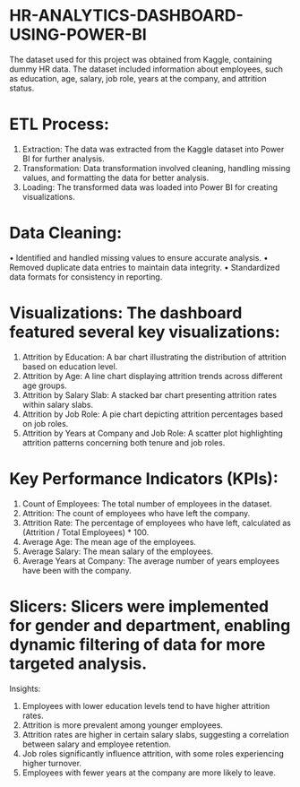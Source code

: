 # HR-ANALYTICS-DASHBOARD-USING-POWER-BI

The dataset used for this project was obtained from Kaggle, containing dummy HR data. The dataset included information about employees, such as education, age, salary, job role, years at the company, and attrition status.

# ETL Process:
1.	Extraction: The data was extracted from the Kaggle dataset into Power BI for further analysis.
2.	Transformation: Data transformation involved cleaning, handling missing values, and formatting the data for better analysis.
3.	Loading: The transformed data was loaded into Power BI for creating visualizations.

# Data Cleaning:
•	Identified and handled missing values to ensure accurate analysis.
•	Removed duplicate data entries to maintain data integrity.
•	Standardized data formats for consistency in reporting.

# Visualizations: The dashboard featured several key visualizations:
1.	Attrition by Education: A bar chart illustrating the distribution of attrition based on education level.
2.	Attrition by Age: A line chart displaying attrition trends across different age groups.
3.	Attrition by Salary Slab: A stacked bar chart presenting attrition rates within salary slabs.
4.	Attrition by Job Role: A pie chart depicting attrition percentages based on job roles.
5.	Attrition by Years at Company and Job Role: A scatter plot highlighting attrition patterns concerning both tenure and job roles.

# Key Performance Indicators (KPIs):
1.	Count of Employees: The total number of employees in the dataset.
2.	Attrition: The count of employees who have left the company.
3.	Attrition Rate: The percentage of employees who have left, calculated as (Attrition / Total Employees) * 100.
4.	Average Age: The mean age of the employees.
5.	Average Salary: The mean salary of the employees.
6.	Average Years at Company: The average number of years employees have been with the company.

# Slicers: Slicers were implemented for gender and department, enabling dynamic filtering of data for more targeted analysis.
Insights:
1.	Employees with lower education levels tend to have higher attrition rates.
2.	Attrition is more prevalent among younger employees.
3.	Attrition rates are higher in certain salary slabs, suggesting a correlation between salary and employee retention.
4.	Job roles significantly influence attrition, with some roles experiencing higher turnover.
5.	Employees with fewer years at the company are more likely to leave.

